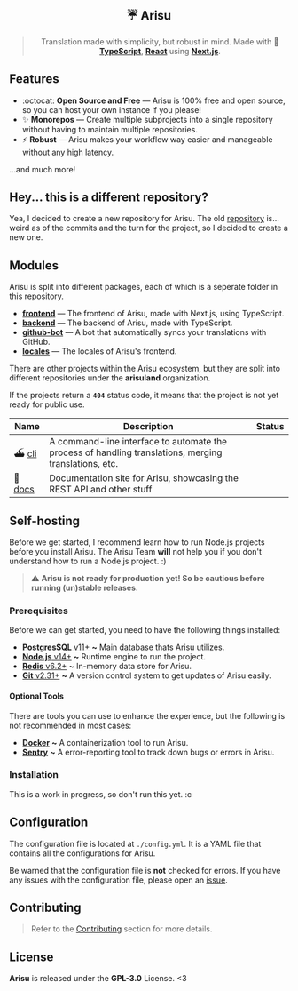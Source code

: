 <div align='center'>
  <h2>☔ Arisu</h2>
  <blockquote>Translation made with simplicity, but robust in mind. Made with 💖 <a href='https://typescriptlang.org'><strong>TypeScript</strong></a>, <a href='https://reactjs.org'><strong>React</strong></a> using <a href='https://nextjs.org'><strong>Next.js</strong></a>.</blockquote>
</div>

## Features
- :octocat: **Open Source and Free** — Arisu is 100% free and open source, so you can host your own instance if you please!
- ✨ **Monorepos** — Create multiple subprojects into a single repository without having to maintain multiple repositories.
- ⚡ **Robust** — Arisu makes your workflow way easier and manageable without any high latency.

...and much more!

## Hey... this is a different repository?
Yea, I decided to create a new repository for Arisu. The old [repository](https://github.com/arisuland/Arisu) is... weird as of the commits and the turn for the project, so I decided to create a new one.

## Modules
Arisu is split into different packages, each of which is a seperate folder in this repository.

- [**frontend**](./frontend) — The frontend of Arisu, made with Next.js, using TypeScript.
- [**backend**](./backend) — The backend of Arisu, made with TypeScript.
- [**github-bot**](./github-bot/README.md) — A bot that automatically syncs your translations with GitHub.
- [**locales**](./locales) — The locales of Arisu's frontend.

There are other projects within the Arisu ecosystem, but they are split into different repositories under the **arisuland** organization.

If the projects return a **`404`** status code, it means that the project is not yet ready for public use.

|Name|Description|Status|
|----|-----------|------|
|⛴ [cli](https://github.com/arisuland/cli)|A command-line interface to automate the process of handling translations, merging translations, etc.|
|🐳 [docs](https://github.com/arisuland/docs)|Documentation site for Arisu, showcasing the REST API and other stuff|

## Self-hosting
Before we get started, I recommend learn how to run Node.js projects before you install Arisu. The Arisu Team **will** not help you if you don't understand how to run a Node.js project. :)

> :warning: **Arisu is not ready for production yet! So be cautious before running (un)stable releases.**

### Prerequisites
Before we can get started, you need to have the following things installed:

- [**PostgresSQL** v11+](https://postgresql.org) **~** Main database thats Arisu utilizes.
- [**Node.js** v14+](https://nodejs.org/en/) **~** Runtime engine to run the project.
- [**Redis** v6.2+](https://redis.io) **~** In-memory data store for Arisu.
- [**Git** v2.31+](https://git-scm.com) **~** A version control system to get updates of Arisu easily.

#### Optional Tools
There are tools you can use to enhance the experience, but the following is not recommended in most cases:

- [**Docker**](https://docker.com) **~** A containerization tool to run Arisu.
- [**Sentry**](https://sentry.io) **~** A error-reporting tool to track down bugs or errors in Arisu.

### Installation
This is a work in progress, so don't run this yet. :c

## Configuration
The configuration file is located at `./config.yml`. It is a YAML file that contains all the configurations for Arisu.

Be warned that the configuration file is **not** checked for errors. If you have any issues with the configuration file, please open an [issue](https://github.com/arisuland/Arisu/issues).

## Contributing
> Refer to the [Contributing](.github/CONTRIBUTING.md) section for more details.

## License
**Arisu** is released under the **GPL-3.0** License. <3
